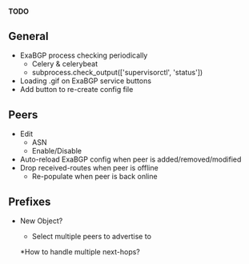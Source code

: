 #### TODO

## General
* ExaBGP process checking periodically
	* Celery & celerybeat
	* subprocess.check_output(['supervisorctl', 'status'])
* Loading .gif on ExaBGP service buttons
* Add button to re-create config file

## Peers
* Edit
	* ASN
	* Enable/Disable
* Auto-reload ExaBGP config when peer is added/removed/modified
* Drop received-routes when peer is offline
    * Re-populate when peer is back online  

## Prefixes
* New Object?
	* Select multiple peers to advertise to

	*How to handle multiple next-hops? 
